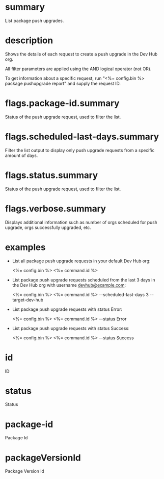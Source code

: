 # summary

List package push upgrades.

# description

Shows the details of each request to create a push upgrade in the Dev Hub org.

All filter parameters are applied using the AND logical operator (not OR).

To get information about a specific request, run "<%= config.bin %> package pushupgrade report" and supply the request ID.

# flags.package-id.summary

Status of the push upgrade request, used to filter the list.

# flags.scheduled-last-days.summary

Filter the list output to display only push upgrade requests from a specific amount of days.

# flags.status.summary

Status of the push upgrade request, used to filter the list.

# flags.verbose.summary

Displays additional information such as number of orgs scheduled for push upgrade, orgs successfully upgraded, etc.

# examples

- List all package push upgrade requests in your default Dev Hub org:

  <%= config.bin %> <%= command.id %>

- List package push upgrade requests scheduled from the last 3 days in the Dev Hub org with username devhub@example.com:

  <%= config.bin %> <%= command.id %> --scheduled-last-days 3 --target-dev-hub

- List package push upgrade requests with status Error:

  <%= config.bin %> <%= command.id %> --status Error

- List package push upgrade requests with status Success:

  <%= config.bin %> <%= command.id %> --status Success

# id

ID

# status

Status

# package-id

Package Id

# packageVersionId

Package Version Id
